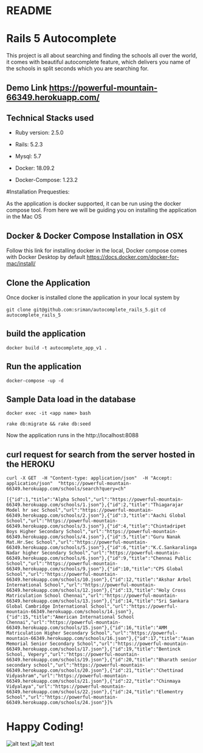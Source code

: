 # README

# Rails 5 Autocomplete

This project is all about searching and finding the schools all over the world, it comes with beautiful autocomplete feature, which delivers you name of the schools in split seconds which you are searching for.

## Demo Link https://powerful-mountain-66349.herokuapp.com/

## Technical Stacks used
* Ruby version: 2.5.0

* Rails: 5.2.3

* Mysql: 5.7

* Docker: 18.09.2

* Docker-Compose: 1.23.2

#Installation Prequesties:

As the application is docker supported, it can be run using the docker compose tool. From here we will be guiding you on installing the application in the Mac OS

## Docker & Docker Compose Installation in OSX

Follow this link for installing docker in the local, Docker compose comes with Docker Desktop by default
https://docs.docker.com/docker-for-mac/install/


## Clone the Application 

Once docker is installed clone the application in your local system by 

`git clone git@github.com:sriman/autocomplete_rails_5.git`
`cd autocomplete_rails_5`

## build the application

`docker build -t autocomplete_app_v1 .`

## Run the application
`docker-compose -up -d`

## Sample Data load in the database
`docker exec -it <app name> bash`

`rake db:migrate && rake db:seed`

Now the application runs in the http://localhost:8088 


## curl request for search from the server hosted in the HEROKU

`curl -X GET  -H "Content-type: application/json"  -H "Accept: application/json"  "https://powerful-mountain-66349.herokuapp.com/schools/search?query=ch"`

`[{"id":1,"title":"Alpha School","url":"https://powerful-mountain-66349.herokuapp.com/schools/1.json"},{"id":2,"title":"Thiagarajar Model hr sec School","url":"https://powerful-mountain-66349.herokuapp.com/schools/2.json"},{"id":3,"title":"Aachi Global School","url":"https://powerful-mountain-66349.herokuapp.com/schools/3.json"},{"id":4,"title":"Chintadripet Boys Higher Secondary School","url":"https://powerful-mountain-66349.herokuapp.com/schools/4.json"},{"id":5,"title":"Guru Nanak Mat.Hr.Sec School","url":"https://powerful-mountain-66349.herokuapp.com/schools/5.json"},{"id":6,"title":"K.C.Sankaralinga Nadar higher Secondary School","url":"https://powerful-mountain-66349.herokuapp.com/schools/6.json"},{"id":9,"title":"Chennai Public School","url":"https://powerful-mountain-66349.herokuapp.com/schools/9.json"},{"id":10,"title":"CPS Global School","url":"https://powerful-mountain-66349.herokuapp.com/schools/10.json"},{"id":12,"title":"Akshar Arbol International School","url":"https://powerful-mountain-66349.herokuapp.com/schools/12.json"},{"id":13,"title":"Holy Cross Matriculation School Chennai","url":"https://powerful-mountain-66349.herokuapp.com/schools/13.json"},{"id":14,"title":"Sri Sankara Global Cambridge International School","url":"https://powerful-mountain-66349.herokuapp.com/schools/14.json"},{"id":15,"title":"American International School Chennai","url":"https://powerful-mountain-66349.herokuapp.com/schools/15.json"},{"id":16,"title":"AMM Matriculation Higher Secondary School","url":"https://powerful-mountain-66349.herokuapp.com/schools/16.json"},{"id":17,"title":"Asan Memorial Senior Secondary School","url":"https://powerful-mountain-66349.herokuapp.com/schools/17.json"},{"id":19,"title":"Bentinck School, Vepery","url":"https://powerful-mountain-66349.herokuapp.com/schools/19.json"},{"id":20,"title":"Bharath senior secondary school","url":"https://powerful-mountain-66349.herokuapp.com/schools/20.json"},{"id":21,"title":"Chettinad Vidyashram","url":"https://powerful-mountain-66349.herokuapp.com/schools/21.json"},{"id":22,"title":"Chinmaya Vidyalaya","url":"https://powerful-mountain-66349.herokuapp.com/schools/22.json"},{"id":24,"title":"Elementry School","url":"https://powerful-mountain-66349.herokuapp.com/schools/24.json"}]%`


# Happy Coding!


![alt text](https://i.ibb.co/ydSK6R6/Screenshot-2020-06-13-at-6-08-53-PM.png)
![alt text](https://i.ibb.co/ydSK6R6/Screenshot-2020-06-13-at-6-08-53-PM.png?raw=true)





